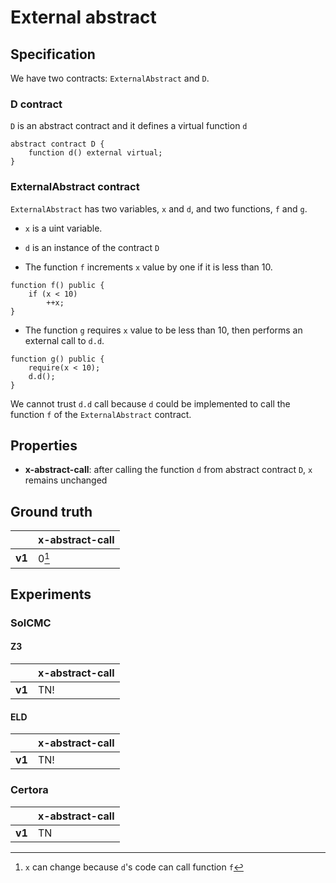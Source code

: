 # External abstract

## Specification
We have two contracts: `ExternalAbstract` and `D`.
### D contract
`D` is an abstract contract and it defines a virtual function `d` 
```
abstract contract D {
	function d() external virtual;
}
```

### ExternalAbstract contract
`ExternalAbstract` has two variables, `x` and `d`, and two functions, `f` and `g`.

- `x` is a uint variable.

- `d` is an instance of the contract `D`

- The function `f` increments `x` value by one if it is less than 10.
```
function f() public {
    if (x < 10)
        ++x;
}
```

- The function `g` requires `x` value to be less than 10, then performs an external call to `d.d`.
```
function g() public {
    require(x < 10);
    d.d();
}
```


We cannot trust `d.d` call because `d` could be implemented to call the function `f` of the `ExternalAbstract` contract.

## Properties
- **x-abstract-call**: after calling the function `d` from abstract contract `D`, `x` remains unchanged

## Ground truth
|        | x-abstract-call |
|--------|-----------------|
| **v1** | 0[^1]           |
 
[^1]: `x` can change because `d`'s code can call function `f`

## Experiments
### SolCMC
#### Z3
|        | x-abstract-call |
|--------|-----------------|
| **v1** | TN!             |
 

#### ELD
|        | x-abstract-call |
|--------|-----------------|
| **v1** | TN!             |
 


### Certora
|        | x-abstract-call |
|--------|-----------------|
| **v1** | TN              |
 

